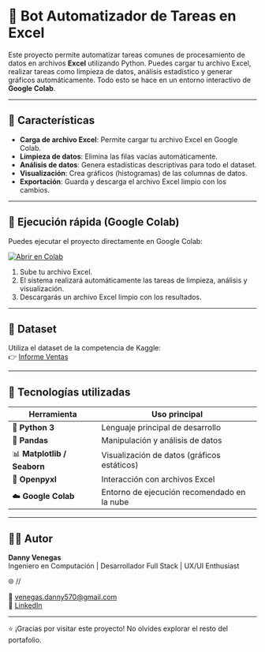 # 🤖 Bot Automatizador de Tareas en Excel

Este proyecto permite automatizar tareas comunes de procesamiento de datos en archivos **Excel** utilizando Python. Puedes cargar tu archivo Excel, realizar tareas como limpieza de datos, análisis estadístico y generar gráficos automáticamente. Todo esto se hace en un entorno interactivo de **Google Colab**.

---

## 📌 Características

- **Carga de archivo Excel**: Permite cargar tu archivo Excel en Google Colab.
- **Limpieza de datos**: Elimina las filas vacías automáticamente.
- **Análisis de datos**: Genera estadísticas descriptivas para todo el dataset.
- **Visualización**: Crea gráficos (histogramas) de las columnas de datos.
- **Exportación**: Guarda y descarga el archivo Excel limpio con los cambios.

---

## 🚀 Ejecución rápida (Google Colab)

Puedes ejecutar el proyecto directamente en Google Colab:

[![Abrir en Colab](https://colab.research.google.com/assets/colab-badge.svg)](https://colab.research.google.com/)

1. Sube tu archivo Excel.
2. El sistema realizará automáticamente las tareas de limpieza, análisis y visualización.
3. Descargarás un archivo Excel limpio con los resultados.

---
## 📁 Dataset

Utiliza el dataset de la competencia de Kaggle:  
👉 [Informe Ventas](https://www.kaggle.com/datasets/christianolaya/informe-ventas/data)

---

## 🧩 Tecnologías utilizadas


| Herramienta             | Uso principal                                           |
|--------------------------|--------------------------------------------------------|
| 🐍 **Python 3**            | Lenguaje principal de desarrollo                       |
| 🐼 **Pandas**              | Manipulación y análisis de datos                       |
| 📊 **Matplotlib / Seaborn**| Visualización de datos (gráficos estáticos)           |
| 📝 **Openpyxl**        | Interacción con archivos Excel        |
| ☁️ **Google Colab**        | Entorno de ejecución recomendado en la nube           |

---

## 👨‍💻 Autor

**Danny Venegas**  
Ingeniero en Computación | Desarrollador Full Stack | UX/UI Enthusiast

🌐 //

📧 venegas.danny570@gmail.com  
💼 [LinkedIn](https://www.linkedin.com/in/danny-venegas-275726231)

---

⭐ ¡Gracias por visitar este proyecto! No olvides explorar el resto del portafolio.
